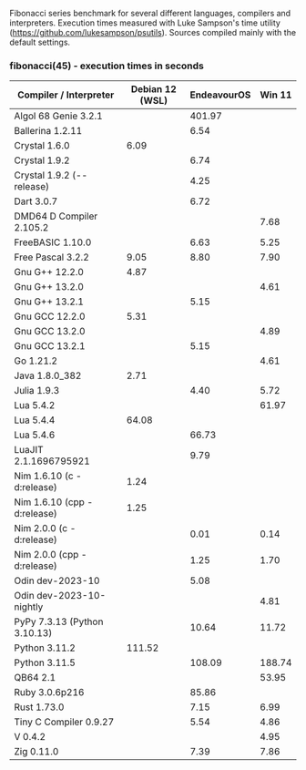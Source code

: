 Fibonacci series benchmark for several different languages, compilers and interpreters. Execution times measured with Luke Sampson's time utility (https://github.com/lukesampson/psutils). Sources compiled mainly with the default settings.

### fibonacci(45) - execution times in seconds
| Compiler / Interpreter | Debian 12 (WSL) | EndeavourOS | Win 11 |
| --- | --- | --- | --- |
| Algol 68 Genie 3.2.1         |        | 401.97 |        |
| Ballerina 1.2.11             |        |   6.54 |        |
| Crystal 1.6.0                |   6.09 |        |        |
| Crystal 1.9.2                |        |   6.74 |        |
| Crystal 1.9.2 (--release)    |        |   4.25 |        |
| Dart 3.0.7                   |        |   6.72 |        |
| DMD64 D Compiler 2.105.2     |        |        |   7.68 |
| FreeBASIC 1.10.0             |        |   6.63 |   5.25 |
| Free Pascal 3.2.2            |   9.05 |   8.80 |   7.90 |
| Gnu G++ 12.2.0               |   4.87 |        |        |
| Gnu G++ 13.2.0               |        |        |   4.61 |
| Gnu G++ 13.2.1               |        |   5.15 |        |
| Gnu GCC 12.2.0               |   5.31 |        |        |
| Gnu GCC 13.2.0               |        |        |   4.89 |
| Gnu GCC 13.2.1               |        |   5.15 |        |
| Go 1.21.2                    |        |        |   4.61 |
| Java 1.8.0_382               |   2.71 |        |        |
| Julia 1.9.3                  |        |   4.40 |   5.72 |
| Lua 5.4.2                    |        |        |  61.97 |
| Lua 5.4.4                    |  64.08 |        |        |
| Lua 5.4.6                    |        |  66.73 |        |
| LuaJIT 2.1.1696795921        |        |   9.79 |        |
| Nim 1.6.10 (c -d:release)    |   1.24 |        |        |
| Nim 1.6.10 (cpp -d:release)  |   1.25 |        |        |
| Nim 2.0.0 (c -d:release)     |        |   0.01 |   0.14 |
| Nim 2.0.0 (cpp -d:release)   |        |   1.25 |   1.70 |
| Odin dev-2023-10             |        |   5.08 |        |
| Odin dev-2023-10-nightly     |        |        |   4.81 |
| PyPy 7.3.13 (Python 3.10.13) |        |  10.64 |  11.72 |
| Python 3.11.2                | 111.52 |        |        |
| Python 3.11.5                |        | 108.09 | 188.74 |
| QB64 2.1                     |        |        |  53.95 |
| Ruby 3.0.6p216               |        |  85.86 |        |
| Rust 1.73.0                  |        |   7.15 |   6.99 |
| Tiny C Compiler 0.9.27       |        |   5.54 |   4.86 |
| V 0.4.2                      |        |        |   4.95 |
| Zig 0.11.0                   |        |   7.39 |   7.86 |
